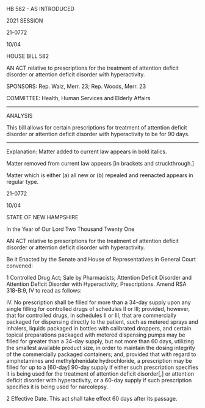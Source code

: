  HB 582 - AS INTRODUCED

 

 

2021 SESSION

 21-0772

 10/04

 

HOUSE BILL 582

 

AN ACT relative to prescriptions for the treatment of attention deficit disorder or attention deficit disorder with hyperactivity.

 

SPONSORS: Rep. Walz, Merr. 23; Rep. Woods, Merr. 23

 

COMMITTEE: Health, Human Services and Elderly Affairs

 

-----------------------------------------------------------------

 

ANALYSIS

 

 This bill allows for certain prescriptions for treatment of attention deficit disorder or attention deficit disorder with hyperactivity to be for 90 days.

 

- - - - - - - - - - - - - - - - - - - - - - - - - - - - - - - - - - - - - - - - - - - - - - - - - - - - - - - - - - - - - - - - - - - - - - - - - - - 

 

Explanation: Matter added to current law appears in bold italics.

 Matter removed from current law appears [in brackets and struckthrough.]

 Matter which is either (a) all new or (b) repealed and reenacted appears in regular type.

 21-0772

 10/04

 

STATE OF NEW HAMPSHIRE

 

In the Year of Our Lord Two Thousand Twenty One

 

AN ACT relative to prescriptions for the treatment of attention deficit disorder or attention deficit disorder with hyperactivity.

 

Be it Enacted by the Senate and House of Representatives in General Court convened:

 

 1 Controlled Drug Act; Sale by Pharmacists; Attention Deficit Disorder and Attention Deficit Disorder with Hyperactivity; Prescriptions. Amend RSA 318-B:9, IV to read as follows:

 IV. No prescription shall be filled for more than a 34-day supply upon any single filling for controlled drugs of schedules II or III; provided, however, that for controlled drugs, in schedules II or III, that are commercially packaged for dispensing directly to the patient, such as metered sprays and inhalers, liquids packaged in bottles with calibrated droppers, and certain topical preparations packaged with metered dispensing pumps may be filled for greater than a 34-day supply, but not more than 60 days, utilizing the smallest available product size, in order to maintain the dosing integrity of the commercially packaged containers; and, provided that with regard to amphetamines and methylphenidate hydrochloride, a prescription may be filled for up to a [60-day] 90-day supply if either such prescription specifies it is being used for the treatment of attention deficit disorder[,] or attention deficit disorder with hyperactivity, or a 60-day supply if such prescription specifies it is being used for narcolepsy. 

 2 Effective Date. This act shall take effect 60 days after its passage.

